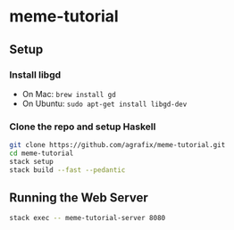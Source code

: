 # meme-tutorial

## Setup

### Install libgd

* On Mac: `brew install gd`
* On Ubuntu: `sudo apt-get install libgd-dev`

### Clone the repo and setup Haskell

```bash
git clone https://github.com/agrafix/meme-tutorial.git
cd meme-tutorial
stack setup
stack build --fast --pedantic
```

## Running the Web Server

```bash
stack exec -- meme-tutorial-server 8080
```
